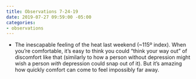 ```yaml
---
title: Observations 7-24-19
date: 2019-07-27 09:59:00 -05:00
categories:
- observations
---
```


- The inescapable feeling of the heat last weekend (~115º index). When you’re comfortable, it’s easy to think you could “think your way out” of discomfort like that (similarly to how a person without depression might wish a person *with* depression could snap out of it). But it’s amazing how quickly comfort can come to feel impossibly far away.